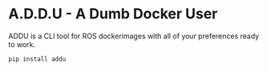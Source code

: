 # A.D.D.U - A Dumb Docker User

ADDU is a CLI tool for ROS dockerimages with all of
your preferences ready to work.

```bash
pip install addu 
```
